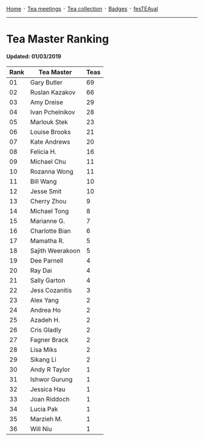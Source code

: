 [Home](./README.md) ᛫ [Tea meetings](./MEETINGS.md) ᛫ [Tea collection](./COLLECTION.md) ᛫ [Badges](./BADGES.md) ᛫ [fesTEAval](./FESTEAVAL.md)

-----

# Tea Master Ranking
#### Updated: 01/03/2019

| Rank | Tea Master         | Teas |
|------|--------------------|------|
| 01   | Gary Butler        | 69   |
| 02   | Ruslan Kazakov     | 66   |
| 03   | Amy Dreise         | 29   |
| 04   | Ivan Pchelnikov    | 28   |
| 05   | Marlouk Stek       | 23   |
| 06   | Louise Brooks      | 21   |
| 07   | Kate Andrews       | 20   |
| 08   | Felicia H.         | 16   |
| 09   | Michael Chu        | 11   |
| 10   | Rozanna Wong       | 11   |
| 11   | Bill Wang          | 10   |
| 12   | Jesse Smit         | 10   |
| 13   | Cherry Zhou        | 9    |
| 14   | Michael Tong       | 8    |
| 15   | Marianne G.        | 7    |
| 16   | Charlotte Bian     | 6    |
| 17   | Mamatha R.         | 5    |
| 18   | Sajith Weerakoon   | 5    |
| 19   | Dee Parnell        | 4    |
| 20   | Ray Dai            | 4    |
| 21   | Sally Garton       | 4    |
| 22   | Jess Cozanitis     | 3    |
| 23   | Alex Yang          | 2    |
| 24   | Andrea Ho          | 2    |
| 25   | Azadeh H.          | 2    |
| 26   | Cris Gladly        | 2    |
| 27   | Fagner Brack       | 2    |
| 28   | Lisa Miks          | 2    |
| 29   | Sikang Li          | 2    |
| 30   | Andy R Taylor      | 1    |
| 31   | Ishwor Gurung      | 1    |
| 32   | Jessica Hau        | 1    |
| 33   | Joan Riddoch       | 1    |
| 34   | Lucia Pak          | 1    |
| 35   | Marzieh M.         | 1    |
| 36   | Will Niu           | 1    |
